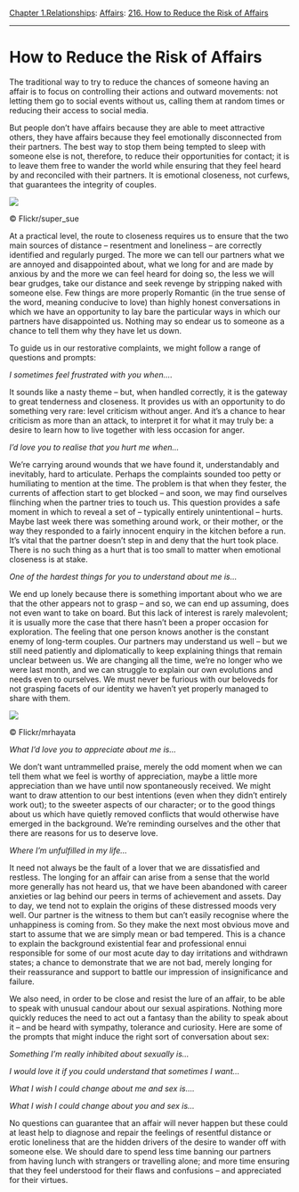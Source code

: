 [Chapter 1.Relationships](https://www.theschooloflife.com/thebookoflife/category/relationships/): [Affairs](https://www.theschooloflife.com/thebookoflife/category/relationships/affairs/): [216. How to Reduce the Risk of Affairs](https://www.theschooloflife.com/thebookoflife/how-to-reduce-the-risk-of-affairs/)

* * *

# How to Reduce the Risk of Affairs

The traditional way to try to reduce the chances of someone having an affair is to focus on controlling their actions and outward movements: not letting them go to social events without us, calling them at random times or reducing their access to social media.

But people don’t have affairs because they are able to meet attractive others, they have affairs because they feel emotionally disconnected from their partners. The best way to stop them being tempted to sleep with someone else is not, therefore, to reduce their opportunities for contact; it is to leave them free to wander the world while ensuring that they feel heard by and reconciled with their partners. It is emotional closeness, not curfews, that guarantees the integrity of couples.

 ![](https://www.theschooloflife.com/thebookoflife/wp-content/uploads/2018/09/14458945421_faccaacc60_k.jpg)

© Flickr/super\_sue

At a practical level, the route to closeness requires us to ensure that the two main sources of distance – resentment and loneliness – are correctly identified and regularly purged. The more we can tell our partners what we are annoyed and disappointed about, what we long for and are made by anxious by and the more we can feel heard for doing so, the less we will bear grudges, take our distance and seek revenge by stripping naked with someone else. Few things are more properly Romantic (in the true sense of the word, meaning conducive to love) than highly honest conversations in which we have an opportunity to lay bare the particular ways in which our partners have disappointed us. Nothing may so endear us to someone as a chance to tell them why they have let us down.

To guide us in our restorative complaints, we might follow a range of questions and prompts:

_I sometimes feel frustrated with you when…._

It sounds like a nasty theme – but, when handled correctly, it is the gateway to great tenderness and closeness. It provides us with an opportunity to do something very rare: level criticism without anger. And it’s a chance to hear criticism as more than an attack, to interpret it for what it may truly be: a desire to learn how to live together with less occasion for anger.

_I’d love you to realise that you hurt me when…_

We’re carrying around wounds that we have found it, understandably and inevitably, hard to articulate. Perhaps the complaints sounded too petty or humiliating to mention at the time. The problem is that when they fester, the currents of affection start to get blocked – and soon, we may find ourselves flinching when the partner tries to touch us. This question provides a safe moment in which to reveal a set of – typically entirely unintentional – hurts. Maybe last week there was something around work, or their mother, or the way they responded to a fairly innocent enquiry in the kitchen before a run. It’s vital that the partner doesn’t step in and deny that the hurt took place. There is no such thing as a hurt that is too small to matter when emotional closeness is at stake.

_One of the hardest things for you to understand about me is…_  
  
We end up lonely because there is something important about who we are that the other appears not to grasp – and so, we can end up assuming, does not even want to take on board. But this lack of interest is rarely malevolent; it is usually more the case that there hasn’t been a proper occasion for exploration. The feeling that one person knows another is the constant enemy of long-term couples. Our partners may understand us well – but we still need patiently and diplomatically to keep explaining things that remain unclear between us. We are changing all the time, we’re no longer who we were last month, and we can struggle to explain our own evolutions and needs even to ourselves. We must never be furious with our beloveds for not grasping facets of our identity we haven’t yet properly managed to share with them.

 ![](https://www.theschooloflife.com/thebookoflife/wp-content/uploads/2018/09/278370965_463eb05810_b.jpg)

© Flickr/mrhayata

_What I’d love you to appreciate about me is…_

We don’t want untrammelled praise, merely the odd moment when we can tell them what we feel is worthy of appreciation, maybe a little more appreciation than we have until now spontaneously received. We might want to draw attention to our best intentions (even when they didn’t entirely work out); to the sweeter aspects of our character; or to the good things about us which have quietly removed conflicts that would otherwise have emerged in the background. We’re reminding ourselves and the other that there are reasons for us to deserve love.

_Where I’m unfulfilled in my life…_

It need not always be the fault of a lover that we are dissatisfied and restless. The longing for an affair can arise from a sense that the world more generally has not heard us, that we have been abandoned with career anxieties or lag behind our peers in terms of achievement and assets. Day to day, we tend not to explain the origins of these distressed moods very well. Our partner is the witness to them but can’t easily recognise where the unhappiness is coming from. So they make the next most obvious move and start to assume that we are simply mean or bad tempered. This is a chance to explain the background existential fear and professional ennui responsible for some of our most acute day to day irritations and withdrawn states; a chance to demonstrate that we are not bad, merely longing for their reassurance and support to battle our impression of insignificance and failure.

We also need, in order to be close and resist the lure of an affair, to be able to speak with unusual candour about our sexual aspirations. Nothing more quickly reduces the need to act out a fantasy than the ability to speak about it – and be heard with sympathy, tolerance and curiosity. Here are some of the prompts that might induce the right sort of conversation about sex:

_Something I’m really inhibited about sexually is…_

_I would love it if you could understand that sometimes I want…_

_What I wish I could change about me and sex is…._

_What I wish I could change about you and sex is…_

No questions can guarantee that an affair will never happen but these could at least help to diagnose and repair the feelings of resentful distance or erotic loneliness that are the hidden drivers of the desire to wander off with someone else. We should dare to spend less time banning our partners from having lunch with strangers or travelling alone; and more time ensuring that they feel understood for their flaws and confusions – and appreciated for their virtues.
